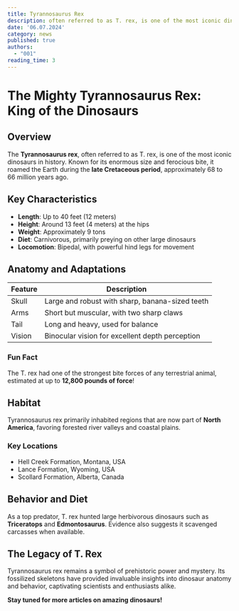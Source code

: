 ```yaml
---
title: Tyrannosaurus Rex
description: often referred to as T. rex, is one of the most iconic dinosaurs in history. Known for its enormous size and ferocious bite, it roamed the Earth during the late Cretaceous period, approximately 68 to 66 million years ago.
date: '06.07.2024'
category: news
published: true
authors:   
  - "001"
reading_time: 3
---
```



<script lang="ts">
  import ImageMd from "/src/lib/blog/components/ImageMd.svelte"
</script>


# The Mighty Tyrannosaurus Rex: King of the Dinosaurs

## Overview
The **Tyrannosaurus rex**, often referred to as T. rex, is one of the most iconic dinosaurs in history. Known for its enormous size and ferocious bite, it roamed the Earth during the **late Cretaceous period**, approximately 68 to 66 million years ago.

## Key Characteristics
- **Length**: Up to 40 feet (12 meters)
- **Height**: Around 13 feet (4 meters) at the hips
- **Weight**: Approximately 9 tons
- **Diet**: Carnivorous, primarily preying on other large dinosaurs
- **Locomotion**: Bipedal, with powerful hind legs for movement

## Anatomy and Adaptations
| Feature          | Description                                      |
|------------------|--------------------------------------------------|
| Skull           | Large and robust with sharp, banana-sized teeth |
| Arms            | Short but muscular, with two sharp claws         |
| Tail            | Long and heavy, used for balance                 |
| Vision          | Binocular vision for excellent depth perception |

### Fun Fact
The T. rex had one of the strongest bite forces of any terrestrial animal, estimated at up to **12,800 pounds of force**!


<ImageMd src="https://cdn.pixabay.com/photo/2022/11/05/02/13/road-7570977_960_720.jpg" alt="running_dinosaur"/>

## Habitat
Tyrannosaurus rex primarily inhabited regions that are now part of **North America**, favoring forested river valleys and coastal plains.

### Key Locations
- Hell Creek Formation, Montana, USA
- Lance Formation, Wyoming, USA
- Scollard Formation, Alberta, Canada


## Behavior and Diet
As a top predator, T. rex hunted large herbivorous dinosaurs such as **Triceratops** and **Edmontosaurus**. Evidence also suggests it scavenged carcasses when available.


## The Legacy of T. Rex
Tyrannosaurus rex remains a symbol of prehistoric power and mystery. Its fossilized skeletons have provided invaluable insights into dinosaur anatomy and behavior, captivating scientists and enthusiasts alike.

**Stay tuned for more articles on amazing dinosaurs!**
